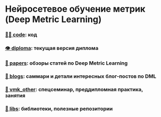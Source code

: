 # Нейросетевое обучение метрик (Deep Metric Learning)

### [🧑‍💻 code](src): код

### [👁 diploma](diploma.pdf): текущая версия диплома

### [📄 papers](papers.md): обзоры статей по Deep Metric Learning

### [🎡 blogs](blogs.md): саммари и детали интересных блог-постов по DML

### [🗿 vmk_other](vmk_other): спецсеминар, преддипломная практика, занятия

### [💾 libs](libs.md): библиотеки, полезные репозитории
